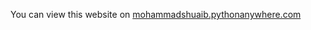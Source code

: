 You can view this website on [mohammadshuaib.pythonanywhere.com](https://mohammadshuaib.pythonanywhere.com/)
